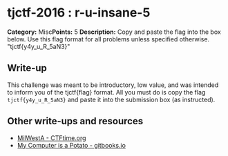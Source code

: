 # tjctf-2016 : r-u-insane-5

**Category:** Misc**Points:** 5
**Description:** Copy and paste the flag into the box below. Use this flag format for all problems unless specified otherwise. "tjctf{y4y_u_R_5aN3}"

## Write-up

This challenge was meant to be introductory, low value, and was intended to inform you of the tjctf{flag} format. All you must do is copy the flag `tjctf{y4y_u_R_5aN3}` and paste it into the submission box (as instructed).

## Other write-ups and resources

* [MilWestA - CTFtime.org](https://ctftime.org/writeup/3456)
* [My Computer is a Potato - gitbooks.io](https://bobacadodl.gitbooks.io/tjctf-2016-writeups/content/r_u_insane_5_pts.html)
